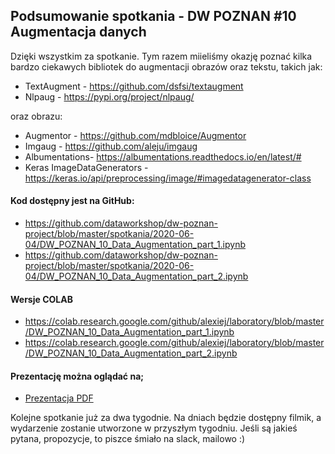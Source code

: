 ## Podsumowanie spotkania - DW POZNAN #10 Augmentacja danych


Dzięki wszystkim za spotkanie.  Tym razem miieliśmy okazję poznać kilka bardzo ciekawych bibliotek do augmentacji obrazów oraz tekstu, takich jak:

* TextAugment - https://github.com/dsfsi/textaugment
* Nlpaug - https://pypi.org/project/nlpaug/

oraz obrazu:

*  Augmentor - https://github.com/mdbloice/Augmentor
*  Imgaug - https://github.com/aleju/imgaug
*  Albumentations- https://albumentations.readthedocs.io/en/latest/#
*  Keras ImageDataGenerators - https://keras.io/api/preprocessing/image/#imagedatagenerator-class

#### Kod dostępny jest na GitHub:

* https://github.com/dataworkshop/dw-poznan-project/blob/master/spotkania/2020-06-04/DW_POZNAN_10_Data_Augmentation_part_1.ipynb
* https://github.com/dataworkshop/dw-poznan-project/blob/master/spotkania/2020-06-04/DW_POZNAN_10_Data_Augmentation_part_2.ipynb

#### Wersje COLAB

* https://colab.research.google.com/github/alexiej/laboratory/blob/master/DW_POZNAN_10_Data_Augmentation_part_1.ipynb
* https://colab.research.google.com/github/alexiej/laboratory/blob/master/DW_POZNAN_10_Data_Augmentation_part_2.ipynb

#### Prezentację można oglądać na;

* [Prezentacja PDF](https://github.com/dataworkshop/dw-poznan-project/blob/master/spotkania/2020-06-04/DW_POZNAN_10_PREZENTACJA.pdf)

Kolejne spotkanie już za dwa tygodnie. Na dniach będzie dostępny filmik, a wydarzenie zostanie utworzone w przyszłym tygodniu. Jeśli są jakieś pytana, propozycje, to piszce śmiało na slack, mailowo :) 
